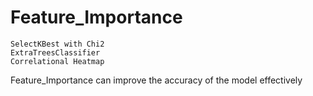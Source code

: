 # Feature_Importance
    SelectKBest with Chi2
    ExtraTreesClassifier
    Correlational Heatmap
    
Feature_Importance can improve the accuracy of the model effectively
